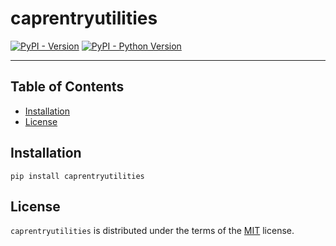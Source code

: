 # caprentryutilities

[![PyPI - Version](https://img.shields.io/pypi/v/caprentryutilities.svg)](https://pypi.org/project/caprentryutilities)
[![PyPI - Python Version](https://img.shields.io/pypi/pyversions/caprentryutilities.svg)](https://pypi.org/project/caprentryutilities)

-----

## Table of Contents

- [Installation](#installation)
- [License](#license)

## Installation

```console
pip install caprentryutilities
```

## License

`caprentryutilities` is distributed under the terms of the [MIT](https://spdx.org/licenses/MIT.html) license.
